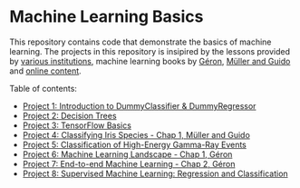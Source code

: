 # Machine Learning Basics
This repository contains code that demonstrate the basics of machine learning. The projects in this repository is insipired by the lessons provided by [various institutions](https://github.com/UBC-CS/cpsc330/blob/master/LICENSE.md), machine learning books by [Géron](https://www.amazon.com/Hands-Machine-Learning-Scikit-Learn-TensorFlow/dp/1492032646/ref=sr_1_2?qid=1688982464&refinements=p_27%3AAurelien+Geron&s=books&sr=1-2), [Müller and Guido](https://www.amazon.com/Introduction-Machine-Learning-Python-Scientists/dp/1449369413) and [online content](https://www.coursera.org/learn/machine-learning-duke/home/welcome). 

Table of contents:
- [Project 1: Introduction to DummyClassifier & DummyRegressor](https://github.com/karim-mttk/machine-learning-basics/blob/main/ML_Project1.ipynb)
- [Project 2: Decision Trees](https://github.com/karim-mttk/machine-learning-basics/blob/main/ML_Project2.ipynb)
- [Project 3: TensorFlow Basics](https://github.com/karim-mttk/machine-learning-basics/blob/8002c0f644768ff7200e4b915494859a7cb3f275/Project3_tensorflow_basics.ipynb)
- [Project 4: Classifying Iris Species - Chap 1, Müller and Guido](https://github.com/karim-mttk/machine-learning-basics/blob/d042cec5de051edcf4b9e73608e777a076f23d23/Project4_Classifying_Iris_Species.ipynb)
- [Project 5: Classification of High-Energy Gamma-Ray Events](https://github.com/karim-mttk/machine-learning-basics/blob/7d2fe43d8f890dbab6bdd345a67a8c38d2607740/Project5_classification_gamma_rays.ipynb)
- [Project 6: Machine Learning Landscape - Chap 1, Géron](https://github.com/karim-mttk/machine-learning-basics/blob/a4e5b2a83975cc1ba34dca8f63a189376fac623a/Project_6_mahcine_learning_landscape_.ipynb)
- [Project 7: End-to-end Machine Learning - Chap 2, Géron](https://github.com/karim-mttk/machine-learning-basics/blob/c61d19844f1dd31bdefc699b75cd307ce8d9debd/Project_7_end_to_end_machine_learning.ipynb)
- [Project 8: Supervised Machine Learning: Regression and Classification](https://github.com/karim-mttk/machine-learning-basics/blob/464e8e15d0048f610fed3fe2f56decfdef8e71b9/project_8_supervised_learning.ipynb)
